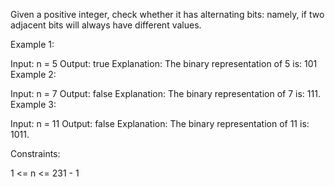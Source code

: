 Given a positive integer, check whether it has alternating bits: namely, if two adjacent bits will always have different values.



Example 1:

Input: n = 5
Output: true
Explanation: The binary representation of 5 is: 101
Example 2:

Input: n = 7
Output: false
Explanation: The binary representation of 7 is: 111.
Example 3:

Input: n = 11
Output: false
Explanation: The binary representation of 11 is: 1011.


Constraints:

1 <= n <= 231 - 1
